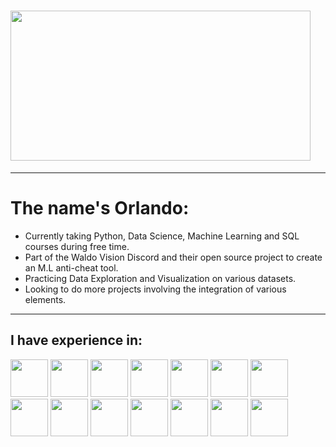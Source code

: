 # <img src="https://c.tenor.com/6us3et_6HDoAAAAC/hello-there-hi-there.gif" height="240px" width="480px">

---
# The name's Orlando:
- Currently taking Python, Data Science, Machine Learning and SQL courses during free time.
- Part of the Waldo Vision Discord and their open source project to create an M.L anti-cheat tool.
- Practicing Data Exploration and Visualization on various datasets.
- Looking to do more projects involving the integration of various elements.

---
## I have experience in:
[<img src="https://cdn.svgporn.com/logos/python.svg" width="60px" height="60px"/>](https://www.python.org/)
[<img src="https://cdn.svgporn.com/logos/c-plusplus.svg" width="60px" height="60px"/>](https://www.isocpp.org/)
[<img src="https://cdn.svgporn.com/logos/tensorflow.svg" width="60px" height="60px"/>](https://www.tensorflow.org/)
[<img src="https://cdn.svgporn.com/logos/numpy.svg" width="60px" height="60px"/>](https://numpy.org/)
[<img src="https://cdn.svgporn.com/logos/html-5.svg" width="60px" height="60px"/>](https://html.spec.whatwg.org/multipage/)
[<img src="https://cdn.svgporn.com/logos/css-3.svg" width="60px" height="60px"/>](https://www.w3.org/TR/CSS/)
[<img src="https://cdn.svgporn.com/logos/javascript.svg" width="60px" height="60px"/>](https://developer.mozilla.org/en-US/docs/Web/JavaScript)
[<img src="https://cdn.svgporn.com/logos/php.svg" width="60px" height="60px"/>](https://www.php.net/)
[<img src="https://cdn.svgporn.com/logos/mysql.svg" width="60px" height="60px"/>](https://dev.mysql.com/)
[<img src="https://cdn.svgporn.com/logos/google-cloud.svg" width="60px" height="60px"/>](https://cloud.google.com/)
[<img src="https://cdn.svgporn.com/logos/github-octocat.svg" width="60px" height="60px"/>](https://github.com/)
[<img src="https://cdn.svgporn.com/logos/selenium.svg" width="60px" height="60px"/>](https://www.selenium.dev/)
[<img src="https://cdn.svgporn.com/logos/flask.svg" width="60px" height="60px"/>](https://flask.palletsprojects.com/en/2.0.x/)
[<img src="https://cdn.svgporn.com/logos/ubuntu.svg" width="60px" height="60px"/>](https://ubuntu.com/)

